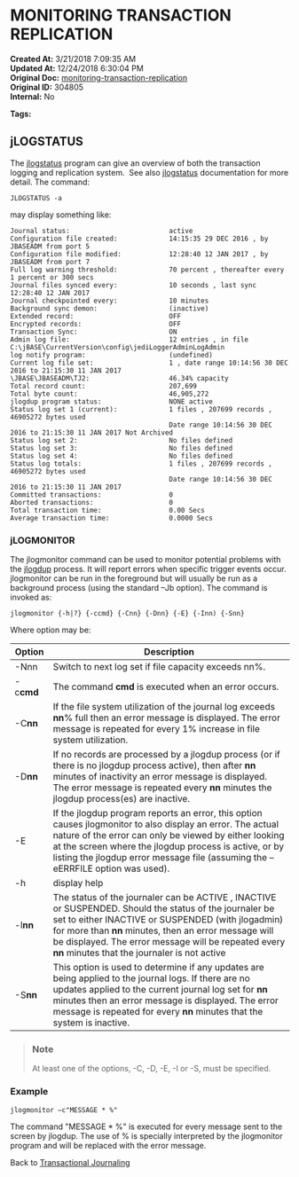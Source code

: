 # MONITORING TRANSACTION REPLICATION

**Created At:** 3/21/2018 7:09:35 AM  
**Updated At:** 12/24/2018 6:30:04 PM  
**Original Doc:** [monitoring-transaction-replication](https://docs.jbase.com/43995-transactional-journaling/monitoring-transaction-replication)  
**Original ID:** 304805  
**Internal:** No  

**Tags:**
<badge text='tj' vertical='middle' />
<badge text='monitoring' vertical='middle' />
<badge text='transaction replication' vertical='middle' />
<badge text='jlogmonitor' vertical='middle' />
<badge text='jlogstatus' vertical='middle' />

## jLOGSTATUS

The [jlogstatus](./../jlogstatus) program can give an overview of both the transaction logging and replication system.  See also [jlogstatus](./../jlogstatus) documentation for more detail. The command:

```
JLOGSTATUS -a
```

may display something like:

```
Journal status:                         active
Configuration file created:             14:15:35 29 DEC 2016 , by JBASEADM from port 5
Configuration file modified:            12:28:40 12 JAN 2017 , by JBASEADM from port 7
Full log warning threshold:             70 percent , thereafter every 1 percent or 300 secs
Journal files synced every:             10 seconds , last sync 12:28:40 12 JAN 2017
Journal checkpointed every:             10 minutes
Background sync demon:                  (inactive)
Extended record:                        OFF
Encrypted records:                      OFF
Transaction Sync:                       ON
Admin log file:                         12 entries , in file C:\jBASE\CurrentVersion\config\jediLoggerAdminLogAdmin
log notify program:                     (undefined)
Current log file set:                   1 , date range 10:14:56 30 DEC 2016 to 21:15:30 11 JAN 2017
\JBASE\JBASEADM\TJ2:                    46.34% capacity
Total record count:                     207,699
Total byte count:                       46,905,272
jlogdup program status:                 NONE active
Status log set 1 (current):             1 files , 207699 records , 46905272 bytes used
                                        Date range 10:14:56 30 DEC 2016 to 21:15:30 11 JAN 2017 Not Archived
Status log set 2:                       No files defined
Status log set 3:                       No files defined
Status log set 4:                       No files defined
Status log totals:                      1 files , 207699 records , 46905272 bytes used
                                        Date range 10:14:56 30 DEC 2016 to 21:15:30 11 JAN 2017
Committed transactions:                 0
Aborted transactions:                   0
Total transaction time:                 0.00 Secs
Average transaction time:               0.0000 Secs
```

### jLOGMONITOR

The jlogmonitor command can be used to monitor potential problems with the [jlogdup](./../jlogdup) process. It will report errors when specific trigger events occur. jlogmonitor can be run in the foreground but will usually be run as a background process (using the standard –Jb option). The command is invoked as:

```
jlogmonitor {-h|?} {-ccmd} {-Cnn} {-Dnn} {-E} {-Inn) {-Snn}
```

Where option may be:

| Option | Description |
| --- | --- |
| -Nnn | Switch to next log set if file capacity exceeds nn%. |
| -c**cmd**  | The command **cmd** is executed when an error occurs. |
| -C**nn**  | If the file system utilization of the journal log exceeds **nn**% full then an error message is displayed. The error message is repeated for every 1% increase in file system utilization. |
| -D**nn**  | If no records are processed by a jlogdup process (or if there is no jlogdup process active), then after **nn** minutes of inactivity an error message is displayed. The error message is repeated every **nn** minutes the jlogdup process(es) are inactive. |
| -E | If the jlogdup program reports an error, this option causes jlogmonitor to also display an error. The actual nature of the error can only be viewed by either looking at the screen where the jlogdup process is active, or by listing the jlogdup error message file (assuming the –eERRFILE option was used). |
| -h | display help |
| -l**nn**  | The status of the journaler can be ACTIVE , INACTIVE or SUSPENDED. Should the status of the journaler be set to either INACTIVE or SUSPENDED (with jlogadmin) for more than **nn** minutes, then an error message will be displayed. The error message will be repeated every **nn** minutes that the journaler is not active |
| -S**nn**  | This option is used to determine if any updates are being applied to the journal logs. If there are no updates applied to the current journal log set for **nn** minutes then an error message is displayed. The error message is repeated for every **nn** minutes that the system is inactive. |

> ### Note
>
> At least one of the options, -C, -D, -E, -I or -S, must be specified.

### Example

```
jlogmonitor –c"MESSAGE * %"
```

The command "MESSAGE \* %" is executed for every message sent to the screen by jlogdup. The use of % is specially interpreted by the jlogmonitor program and will be replaced with the error message.

Back to [Transactional Journaling](./../introduction-to-transaction-journaling)
